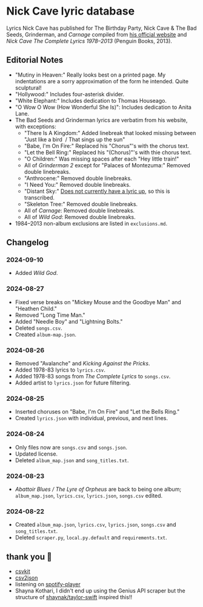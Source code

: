 # Nick Cave lyric database

Lyrics Nick Cave has published for The Birthday Party, Nick Cave & The Bad Seeds, Grinderman, and *Carnage* compiled from [his official website](https://www.nickcave.com/lyrics/) and *Nick Cave The Complete Lyrics 1978–2013* (Penguin Books, 2013).

## Editorial Notes

- "Mutiny in Heaven:" Really looks best on a printed page. My indentations are a sorry approximation of the form he intended. Quite sculptural!
- "Hollywood:" Includes four-asterisk divider.
- "White Elephant:" Includes dedication to Thomas Houseago.
- "O Wow O Wow (How Wonderful She Is)": Includes dedication to Anita Lane.
- The Bad Seeds and Grinderman lyrics are verbatim from his website, with exceptions:
    - "There Is A Kingdom:" Added linebreak that looked missing between "Just like a bird  / That sings up the sun"
    - "Babe, I'm On Fire:" Replaced his "Chorus"'s with the chorus text.
    - "Let the Bell Ring:" Replaced his "(Chorus)"'s with thie chorus text.
    - "O Children:" Was missing spaces after each "Hey little train!"
    - All of *Grinderman 2* except for "Palaces of Montezuma:" Removed double linebreaks.
    - "Anthrocene:" Removed double linebreaks.
    - "I Need You:" Removed double linebreaks.
    - "Distant Sky:" [Does not currently have a lyric up](https://www.nickcave.com/lyric/distant-sky/), so this is transcribed.
    - "Skeleton Tree:" Removed double linebreaks.
    - All of *Carnage*: Removed double linebreaks.
    - All of *Wild God*: Removed double linebreaks.
- 1984–2013 non-album exclusions are listed in `exclusions.md`. 

## Changelog

### 2024-09-10

- Added *Wild God*.

### 2024-08-27

- Fixed verse breaks on "Mickey Mouse and the Goodbye Man" and "Heathen Child."
- Removed "Long Time Man."
- Added "Needle Boy" and "Lightning Bolts."
- Deleted `songs.csv`.
- Created `album-map.json`.

### 2024-08-26
- Removed "Avalanche" and *Kicking Against the Pricks*.
- Added 1978-83 lyrics to `lyrics.csv`.
- Added 1978-83 songs from *The Complete Lyrics* to `songs.csv`.
- Added artist to `lyrics.json` for future filtering.

### 2024-08-25
- Inserted choruses on "Babe, I'm On Fire" and "Let the Bells Ring."
- Created `lyrics.json` with individual, previous, and next lines.

### 2024-08-24
- Only files now are `songs.csv` and `songs.json`.
- Updated license.
- Deleted `album_map.json` and `song_titles.txt`.

### 2024-08-23
- *Abattoir Blues / The Lyre of Orpheus* are back to being one album;
    `album_map.json`, `lyrics.csv`, `lyrics.json`, `songs.csv` edited.

### 2024-08-22
- Created `album_map.json`, `lyrics.csv`, `lyrics.json`, `songs.csv` and `song_titles.txt`.
- Deleted `scraper.py`, `local.py.default` and `requirements.txt`.

## thank you 🫶

- [csvkit](https://github.com/wireservice/csvkit)
- [csv2json](https://github.com/julien-f/csv2json)
- listening on [spotify-player](https://github.com/aome510/spotify-player)
- Shayna Kothari, I didn't end up using the Genius API scraper but the structure of [shaynak/taylor-swift](https://github.com/shaynak/taylor-swift) inspired this!!
